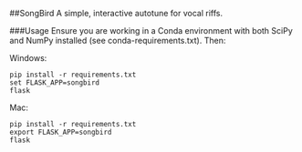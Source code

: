 ##SongBird
A simple, interactive autotune for vocal riffs.

###Usage
Ensure you are working in a Conda environment with both SciPy and NumPy installed (see conda-requirements.txt). Then:

Windows:
```
pip install -r requirements.txt
set FLASK_APP=songbird
flask
```
Mac:
```
pip install -r requirements.txt
export FLASK_APP=songbird
flask
```